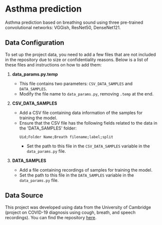 # Asthma prediction

Asthma prediction based on breathing sound using three pre-trained convolutional networks: VGGish, ResNet50, DenseNet121.

## Data Configuration

To set up the project data, you need to add a few files that are not included in the repository due to size or confidentiality reasons. Below is a list of these files and instructions on how to add them:

1. **data_params.py.temp**
    - This file contains two parameters: `CSV_DATA_SAMPLES` and `DATA_SAMPLES`.
    - Modify the file name to `data_params.py`, removing `.temp` at the end.

2. **CSV_DATA_SAMPLES**
    - Add a CSV file containing data information of the samples for training the model.
    - Ensure that the CSV file has the following fields related to the data in the 'DATA_SAMPLES' folder:
        ```
        Uid;Folder Name;Breath filename;label;split
        ```
        - Set the path to this file in the `CSV_DATA_SAMPLES` variable in the `data_params.py` file.

3. **DATA_SAMPLES**
    - Add a file containing recordings of samples for training the model.
    - Set the path to this file in the `DATA_SAMPLES` variable in the `data_params.py` file.

## Data Source

This project was developed using data from the University of Cambridge (project on COVID-19 diagnosis using cough, breath, and speech recordings). You can find the repository [here](https://github.com/cam-mobsys/covid19-sounds-neurips).
